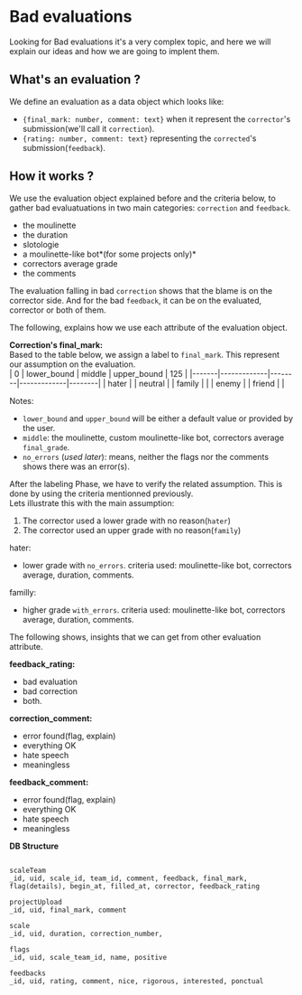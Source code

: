 # Bad evaluations

Looking for Bad evaluations it's a very complex topic, and here we will
explain our ideas and how we are going to implent them.

## What's an evaluation ? 
We define an evaluation as a data object which looks like:
- `{final_mark: number, comment: text}` when it represent the `corrector`'s submission(we'll call it `correction`).
- `{rating: number, comment: text}` representing the `corrected`'s
submission(`feedback`).

## How it works ?

We use the evaluation object explained before and the criteria below, to gather
bad evaluatuations in two main categories: `correction` and `feedback`.
- the moulinette
- the duration
- slotologie
- a moulinette-like bot*(for some projects only)*
- correctors average grade
- the comments

The evaluation falling in bad `correction` shows that the blame is on the
corrector side. And for the bad `feedback`, it can be on the evaluated,
corrector or both of them.

The following, explains how we use each attribute of the evaluation object.

**Correction's final_mark:**  
Based to the table below, we assign a label to `final_mark`. This represent
our assumption on the evaluation.  
| 0     | lower_bound | middle | upper_bound | 125    |
|-------|-------------|--------|-------------|--------|
| hater |        |      neutral     |        | family |
|       | enemy  |                  | friend |        |

Notes:  
- `lower_bound` and `upper_bound` will be either a default value or
provided by the user.  
- `middle`: the moulinette, custom moulinette-like bot, correctors average
`final_grade`.  
- `no_errors` (*used later*): means, neither the flags nor the comments shows
there was an error(s).  

After the labeling Phase, we have to verify the related assumption. This is
done by using the criteria mentionned previously.  
Lets illustrate this with the main assumption:  
1. The corrector used a lower grade with no reason(`hater`)  
2. The corrector used an upper grade with no reason(`family`)  

hater:  
- lower grade with `no_errors`. criteria used:
moulinette-like bot, correctors average, duration, comments.  

familly:  
- higher grade `with_errors`. criteria used:
moulinette-like bot, correctors average, duration, comments.  

The following shows, insights that we can get from other evaluation attribute.

**feedback_rating:**
- bad evaluation
- bad correction
- both.

**correction_comment:**
- error found(flag, explain)
- everything OK
- hate speech
- meaningless

**feedback_comment:**
- error found(flag, explain)
- everything OK
- hate speech
- meaningless  

**DB Structure**
```

scaleTeam
_id, uid, scale_id, team_id, comment, feedback, final_mark,
flag(details), begin_at, filled_at, corrector, feedback_rating

projectUpload
_id, uid, final_mark, comment

scale
_id, uid, duration, correction_number,

flags
_id, uid, scale_team_id, name, positive

feedbacks
_id, uid, rating, comment, nice, rigorous, interested, ponctual

```
